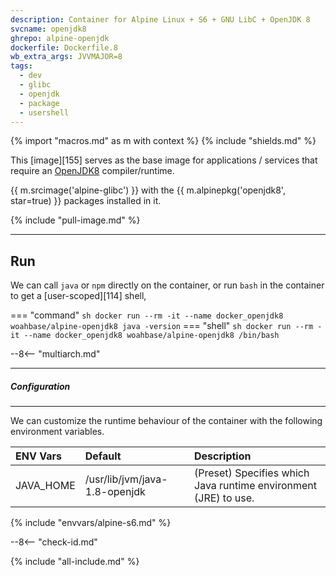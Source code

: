 ```yaml
---
description: Container for Alpine Linux + S6 + GNU LibC + OpenJDK 8
svcname: openjdk8
ghrepo: alpine-openjdk
dockerfile: Dockerfile.8
wb_extra_args: JVVMAJOR=8
tags:
  - dev
  - glibc
  - openjdk
  - package
  - usershell
---
```


{% import "macros.md" as m with context %}
{% include "shields.md" %}


This [image][155] serves as the base image for applications
/ services that require an [OpenJDK8][1] compiler/runtime.

{{ m.srcimage('alpine-glibc') }} with the {{
m.alpinepkg('openjdk8', star=true) }} packages installed in it.

{% include "pull-image.md" %}

---
Run
---

We can call `java` or `npm` directly on the container, or run
`bash` in the container to get a [user-scoped][114] shell,

=== "command"
    ``` sh
    docker run --rm -it --name docker_openjdk8 woahbase/alpine-openjdk8 java -version
    ```
=== "shell"
    ``` sh
    docker run --rm -it --name docker_openjdk8 woahbase/alpine-openjdk8 /bin/bash
    ```

--8<-- "multiarch.md"

---
##### Configuration
---

We can customize the runtime behaviour of the container with the
following environment variables.

| ENV Vars  | Default                       | Description
| :---      | :---                          | :---
| JAVA_HOME | /usr/lib/jvm/java-1.8-openjdk | (Preset) Specifies which Java runtime environment (JRE) to use.
{% include "envvars/alpine-s6.md" %}

--8<-- "check-id.md"

[1]: https://openjdk.org/projects/jdk8/
[2]: https://github.com/openjdk/jdk/

{% include "all-include.md" %}
